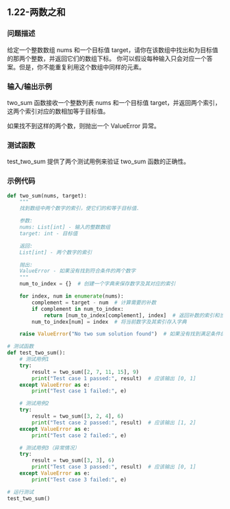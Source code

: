 ## 1.22-两数之和

### 问题描述
给定一个整数数组 nums 和一个目标值 target，请你在该数组中找出和为目标值的那两个整数，并返回它们的数组下标。
你可以假设每种输入只会对应一个答案。但是，你不能重复利用这个数组中同样的元素。

### 输入/输出示例
two_sum 函数接收一个整数列表 nums 和一个目标值 target，并返回两个索引，这两个索引对应的数相加等于目标值。

如果找不到这样的两个数，则抛出一个 ValueError 异常。

### 测试函数

test_two_sum 提供了两个测试用例来验证 two_sum 函数的正确性。

### 示例代码

```python
def two_sum(nums, target):
    """
    找到数组中两个数字的索引，使它们的和等于目标值.

    参数:
    nums: List[int] - 输入的整数数组
    target: int - 目标值

    返回:
    List[int] - 两个数字的索引

    抛出:
    ValueError - 如果没有找到符合条件的两个数字
    """
    num_to_index = {}  # 创建一个字典来保存数字及其对应的索引

    for index, num in enumerate(nums):
        complement = target - num  # 计算需要的补数
        if complement in num_to_index:
            return [num_to_index[complement], index]  # 返回补数的索引和当前索引
        num_to_index[num] = index  # 将当前数字及其索引存入字典

    raise ValueError("No two sum solution found")  # 如果没有找到满足条件的数字，抛出异常

# 测试函数
def test_two_sum():
    # 测试用例1
    try:
        result = two_sum([2, 7, 11, 15], 9)
        print("Test case 1 passed:", result)  # 应该输出 [0, 1]
    except ValueError as e:
        print("Test case 1 failed:", e)

    # 测试用例2
    try:
        result = two_sum([3, 2, 4], 6)
        print("Test case 2 passed:", result)  # 应该输出 [1, 2]
    except ValueError as e:
        print("Test case 2 failed:", e)

    # 测试用例3（异常情况）
    try:
        result = two_sum([3, 3], 6)
        print("Test case 3 passed:", result)  # 应该输出 [0, 1]
    except ValueError as e:
        print("Test case 3 failed:", e)

# 运行测试
test_two_sum()
```

